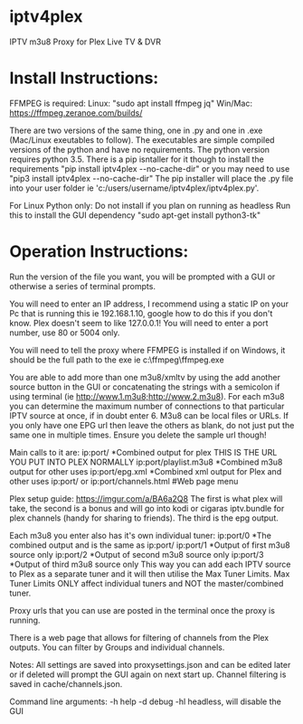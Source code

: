# iptv4plex
IPTV m3u8 Proxy for Plex Live TV &amp; DVR

# Install Instructions:
FFMPEG is required:
Linux: "sudo apt install ffmpeg jq"
Win/Mac: https://ffmpeg.zeranoe.com/builds/

There are two versions of the same thing, one in .py and one in .exe (Mac/Linux exeutables to follow). The executables are simple compiled versions of the python and have no requirements.
The python version requires python 3.5. There is a pip isntaller for it though to install the requirements "pip install iptv4plex --no-cache-dir" or you may need to use "pip3 install iptv4plex --no-cache-dir"
The pip installer will place the .py file into your user folder ie 'c:/users/username/iptv4plex/iptv4plex.py'.

For Linux Python only:
Do not install if you plan on running as headless
Run this to install the GUI dependency "sudo apt-get install python3-tk"

# Operation Instructions:
Run the version of the file you want, you will be prompted with a GUI or otherwise a series of terminal prompts.

You will need to enter an IP address, I recommend using a static IP on your Pc that is running this ie 192.168.1.10, google how to do this if you don't know. Plex doesn't seem to like 127.0.0.1!
You will need to enter a port number, use 80 or 5004 only.

You will need to tell the proxy where FFMPEG is installed if on Windows, it should be the full path to the exe ie c:\ffmpeg\ffmpeg.exe

You are able to add more than one m3u8/xmltv by using the add another source button in the GUI or concatenating the strings with a semicolon if using terminal (ie http://www.1.m3u8;http://www.2.m3u8).
For each m3u8 you can determine the maximum number of connections to that particular IPTV source at once, if in doubt enter 6.
M3u8 can be local files or URLs.
If you only have one EPG url then leave the others as blank, do not just put the same one in multiple times. Ensure you delete the sample url though!

Main calls to it are:
ip:port/                   *Combined output for plex THIS IS THE URL YOU PUT INTO PLEX NORMALLY
ip:port/playlist.m3u8      *Combined m3u8 output for other uses
ip:port/epg.xml            *Combined xml output for Plex and other uses
ip:port/ or ip:port/channels.html  #Web page menu

Plex setup guide: https://imgur.com/a/BA6a2Q8
The first is what plex will take, the second is a bonus and will go into kodi or cigaras iptv.bundle for plex channels (handy for sharing to friends). The third is the epg output.

Each m3u8 you enter also has it's own individual tuner:
ip:port/0                  *The combined output and is the same as ip:port/
ip:port/1                  *Output of first m3u8 source only
ip:port/2                  *Output of second m3u8 source only
ip:port/3                  *Output of third m3u8 source only
This way you can add each IPTV source to Plex as a separate tuner and it will then utilise the Max Tuner Limits. Max Tuner Limits ONLY affect individual tuners and NOT the master/combined tuner.

Proxy urls that you can use are posted in the terminal once the proxy is running.

There is a web page that allows for filtering of channels from the Plex outputs. You can filter by Groups and individual channels.

Notes:
All settings are saved into proxysettings.json and can be edited later or if deleted will prompt the GUI again on next start up.
Channel filtering is saved in cache/channels.json.

Command line arguments:
-h help
-d debug
-hl headless, will disable the GUI